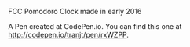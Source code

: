 FCC Pomodoro Clock made in early 2016

A Pen created at CodePen.io. You can find this one at http://codepen.io/tranjt/pen/rxWZPP.




 
